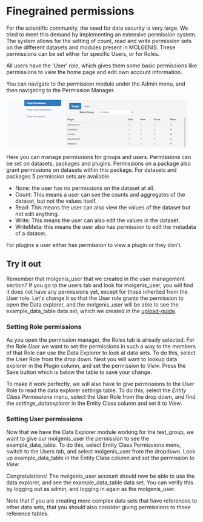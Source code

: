 # Finegrained permissions
For the scientific community, the need for data security is very large.
We tried to meet this demand by implementing an extensive permission system.
The system allows for the setting of count, read and write permission sets on the different datasets
and modules present in MOLGENIS. These permissions can be set either for specific Users, or for Roles.

All users have the 'User' role, which gives them some basic permissions like permissions to view the home page and
edit own account information.

You can navigate to the permission module under the Admin menu, and then navigating to the Permission Manager.

![Permission manager screen](../../../images/permission_manager.png?raw=true, "permission manager")

Here you can manage permissions for groups and users. Permissions can be set on datasets, packages and plugins.
Permissions on a package also grant permissions on datasets within this package.
For datasets and packages 5 permission sets are available
-	None: the user has no permissions on the dataset at all.
-	Count: This means a user can see the counts and aggregates of the dataset, but not the values itself.
-	Read: This means the user can also view the values of the dataset but not edit anything.
-	Write: This means the user can also edit the values in the dataset.
-	WriteMeta: this means the user also has permission to edit the metadata of a dataset.

For plugins a user either has permission to view a plugin or they don’t.

## Try it out  
Remember that molgenis_user that we created in the user management section?
If you go to the users tab and look for molgenis_user, you will find it does not have any permissions yet,
except for those inherited from the User role.
Let's change it so that the User role grants the permission to open the Data explorer,
and the molgenis_user will be able to see the example_data_table data set, which we created in the [upload-guide](../../import-data/guide-upload.md).

### Setting Role permissions  
As you open the permission manager, the Roles tab is already selected.
For the Role *User* we want to set the permissions in such a way to the members of that Role can use the
Data Explorer to look at data sets.
To do this, select the User Role from the drop down.
Next you will want to lookup data explorer in the Plugin column, and set the permission to *View*.
Press the Save button which is below the table to save your change.

To make it work perfectly, we will also have to give permissions to the User Role to read the data explorer settings table.
To do this, select the *Entity Class Permissions* menu, select the User Role from the drop down, and find the
*settings_dataexplorer* in the Entity Class column and set it to *View*.

### Setting User permissions  
Now that we have the Data Explorer module working for the test_group, we want to give our molgenis_user the permission
to see the example_data_table. To do this, select Entity Class Permissions menu, switch to the Users tab, and select
molgenis_user from the dropdown. Look up example_data_table in the Entity Class column and set the permission to *View*.

Congratulations! The molgenis_user account should now be able to use the data explorer, and see the example_data_table data set.
You can verify this by logging out as admin, and logging in again as the molgenis_user.

Note that if you are creating more complex data sets that have references to other data sets, that you should also
consider giving permissions to those reference tables.
